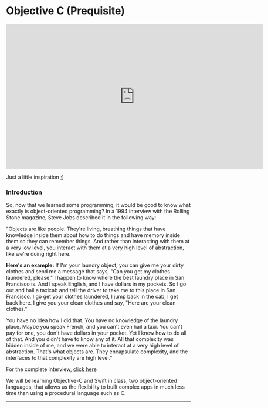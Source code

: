 # Objective C (Prequisite)

<iframe width="700" height="394" src="https://www.youtube.com/embed/8rwsuXHA7RA" frameborder="0" allowfullscreen></iframe>

Just a little inspiration ;) 

### Introduction
So, now that we learned some programming, it would be good to know what exactly is object-oriented programming? In a 1994 interview with the Rolling Stone magazine, Steve Jobs described it in the following way:

"Objects are like people. They're living, breathing things that have knowledge inside them about how to do things and have memory inside them so they can remember things. And rather than interacting with them at a very low level, you interact with them at a very high level of abstraction, like we're doing right here.

**Here's an example:**
If I'm your laundry object, you can give me your dirty clothes and send me a message that says, "Can you get my clothes laundered, please." I happen to know where the best laundry place in San Francisco is. And I speak English, and I have dollars in my pockets. So I go out and hail a taxicab and tell the driver to take me to this place in San Francisco. I go get your clothes laundered, I jump back in the cab, I get back here. I give you your clean clothes and say, "Here are your clean clothes."

You have no idea how I did that. You have no knowledge of the laundry place. Maybe you speak French, and you can't even hail a taxi. You can't pay for one, you don't have dollars in your pocket. Yet I knew how to do all of that. And you didn't have to know any of it. All that complexity was hidden inside of me, and we were able to interact at a very high level of abstraction. That's what objects are. They encapsulate complexity, and the interfaces to that complexity are high level."

For the complete interview, [click here](http://www.rollingstone.com/culture/news/steve-jobs-in-1994-the-rolling-stone-interview-20110117)

We will be learning Objective-C and Swift in class, two object-oriented languages, that allows us the flexibility to built complex apps in much less time than using a procedural language such as C.

----
